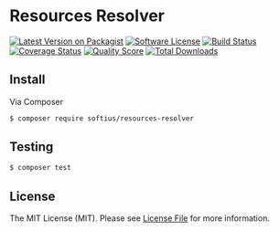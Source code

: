 # Resources Resolver

[![Latest Version on Packagist][ico-version]][link-packagist]
[![Software License][ico-license]](LICENSE.md)
[![Build Status][ico-travis]][link-travis]
[![Coverage Status][ico-scrutinizer]][link-scrutinizer]
[![Quality Score][ico-code-quality]][link-code-quality]
[![Total Downloads][ico-downloads]][link-downloads]

## Install

Via Composer

``` bash
$ composer require softius/resources-resolver
```

## Testing

``` bash
$ composer test
```

## License

The MIT License (MIT). Please see [License File](LICENSE.md) for more information.

[ico-version]: https://img.shields.io/packagist/v/softius/resources-resolver.svg?style=flat-square
[ico-license]: https://img.shields.io/badge/license-MIT-brightgreen.svg?style=flat-square
[ico-travis]: https://img.shields.io/travis/softius/resources-resolver/master.svg?style=flat-square
[ico-scrutinizer]: https://img.shields.io/scrutinizer/coverage/g/softius/resources-resolver.svg?style=flat-square
[ico-code-quality]: https://img.shields.io/scrutinizer/g/softius/resources-resolver.svg?style=flat-square
[ico-downloads]: https://img.shields.io/packagist/dt/softius/resources-resolver.svg?style=flat-square

[link-packagist]: https://packagist.org/packages/softius/resources-resolver
[link-travis]: https://travis-ci.org/softius/resources-resolver
[link-scrutinizer]: https://scrutinizer-ci.com/g/softius/resources-resolver/code-structure
[link-code-quality]: https://scrutinizer-ci.com/g/softius/resources-resolver
[link-downloads]: https://packagist.org/packages/softius/resources-resolver